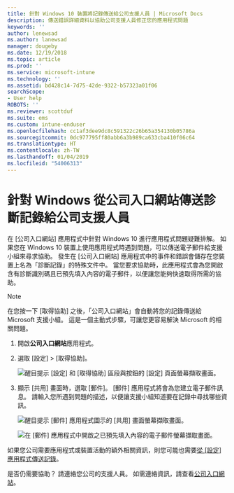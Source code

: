 ```yaml
---
title: 針對 Windows 10 裝置將記錄傳送給公司支援人員 | Microsoft Docs
description: 傳送錯誤詳細資料以協助公司支援人員修正您的應用程式問題
keywords: ''
author: lenewsad
ms.author: lanewsad
manager: dougeby
ms.date: 12/19/2018
ms.topic: article
ms.prod: ''
ms.service: microsoft-intune
ms.technology: ''
ms.assetid: bd428c14-7d75-42de-9322-b57323a01f06
searchScope:
- User help
ROBOTS: ''
ms.reviewer: scottduf
ms.suite: ems
ms.custom: intune-enduser
ms.openlocfilehash: cc1af3dee9dc8c591322c26b65a354130b05786a
ms.sourcegitcommit: 0dc977795ff80abb6a3b989ca633cba410f06c64
ms.translationtype: HT
ms.contentlocale: zh-TW
ms.lasthandoff: 01/04/2019
ms.locfileid: "54006313"
---
```

# <a name="send-diagnostic-logs-to-your-company-support-from-company-portal-for-windows"></a>針對 Windows 從公司入口網站傳送診斷記錄給公司支援人員

在 [公司入口網站] 應用程式中針對 Windows 10 進行應用程式問題疑難排解。 如果您在 Windows 10 裝置上使用應用程式時遇到問題，可以傳送電子郵件給支援小組來尋求協助。 發生在 [公司入口網站] 應用程式中的事件和錯誤會儲存在您裝置上名為「診斷記錄」的特殊文件中。 當您要求協助時，此應用程式會為您開啟含有診斷識別碼且已預先填入內容的電子郵件，以便讓您能夠快速取得所需的協助。

> [!Note]       
> 在您按一下 [取得協助] 之後，「公司入口網站」會自動將您的記錄傳送給 Microsoft 支援小組。 這是一個主動式步驟，可讓您更容易解決 Microsoft 的相關問題。  

1. 開啟**公司入口網站**應用程式。
2. 選取 [設定] > [取得協助]。  

   ![醒目提示 [設定] 和 [取得協助] 區段與按鈕的 [設定] 頁面螢幕擷取畫面。](./media/1811_Get_Help_Windows_Cpapp.png)    

3. 顯示 [共用] 畫面時，選取 [郵件]。 [郵件] 應用程式將會為您建立電子郵件訊息。 請輸入您所遇到問題的描述，以便讓支援小組知道要在記錄中尋找哪些資訊。

   ![醒目提示 [郵件] 應用程式圖示的 [共用] 畫面螢幕擷取畫面。](./media/1811_Mail_Logs_Windows_CPapp.png)  


   ![在 [郵件] 應用程式中開啟之已預先填入內容的電子郵件螢幕擷取畫面。](./media/1811_Get_Help_Email_Windows_CPapp.png)  

如果您公司需要應用程式或裝置活動的額外相關資訊，則您可能也需要[從 [設定] 應用程式傳送記錄](send-logs-to-your-it-admin-settings-windows.md)。  

是否仍需要協助？ 請連絡您公司的支援人員。 如需連絡資訊，請查看[公司入口網站](https://go.microsoft.com/fwlink/?linkid=2010980)。  
